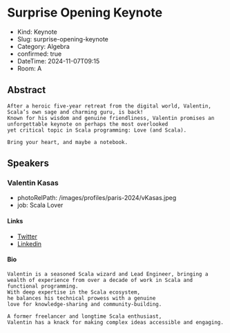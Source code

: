 # Surprise Opening Keynote

- Kind: Keynote
- Slug: surprise-opening-keynote
- Category: Algebra
- confirmed: true
- DateTime: 2024-11-07T09:15
- Room: A

## Abstract

```
After a heroic five-year retreat from the digital world, Valentin, Scala’s own sage and charming guru, is back! 
Known for his wisdom and genuine friendliness, Valentin promises an unforgettable keynote on perhaps the most overlooked 
yet critical topic in Scala programming: Love (and Scala).

Bring your heart, and maybe a notebook.
```

## Speakers

### Valentin Kasas

- photoRelPath: /images/profiles/paris-2024/vKasas.jpeg
- job: Scala Lover

#### Links

- [Twitter](https://x.com/valentinkasas)
- [Linkedin](https://www.linkedin.com/in/valentin-kasas-937a5837/)

#### Bio

```
Valentin is a seasoned Scala wizard and Lead Engineer, bringing a wealth of experience from over a decade of work in Scala and functional programming. 
With deep expertise in the Scala ecosystem, 
he balances his technical prowess with a genuine 
love for knowledge-sharing and community-building. 

A former freelancer and longtime Scala enthusiast, 
Valentin has a knack for making complex ideas accessible and engaging.
```